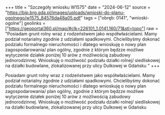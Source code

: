 +++
title = "Szczegóły wniosku W1575"
date = "2024-06-12"
source = "https://bip.brg.gda.pl/images/uploads/wnioski-do-planu-ogolnego/w1575_84576da48a05.pdf"
tags = ["obręb: 0141", "wnioski-ogolne"]
geolinks = ["https://geoportal360.pl/map/#clk=226101_1.0141.160/71&stl=topo"]
raw = "Posiadam grunt rolny wraz z rodzeństwem jako współwłaścielami. Mamy podział notarialny zgodnie z udziałami spadkowymi. Chcielibyśmy dokonać podziału formalnego nieruchomości i dlatego wnioskuję o nowy plan zagospodarowania/ plan ogólny, zgodnie z którym będzze możliwe wytyczenie działek poniżej 10 arów z możliwością zabudowy jednorodzinnej. Wnioskuję o możliwość podziału działki rolnej/ siedliskowej na działki budowlane, zlokalizowanej przy ulicy Dulkowej w Gdańsku "
+++

Posiadam grunt rolny wraz z rodzeństwem jako współwłaścielami. Mamy podział
notarialny zgodnie z udziałami spadkowymi. Chcielibyśmy dokonać podziału formalnego
nieruchomości i dlatego wnioskuję o nowy plan zagospodarowania/ plan ogólny, zgodnie z
którym będzze możliwe wytyczenie działek poniżej 10 arów z możliwością zabudowy
jednorodzinnej. Wnioskuję o możliwość podziału działki rolnej/ siedliskowej na działki
budowlane, zlokalizowanej przy ulicy Dulkowej w Gdańsku



